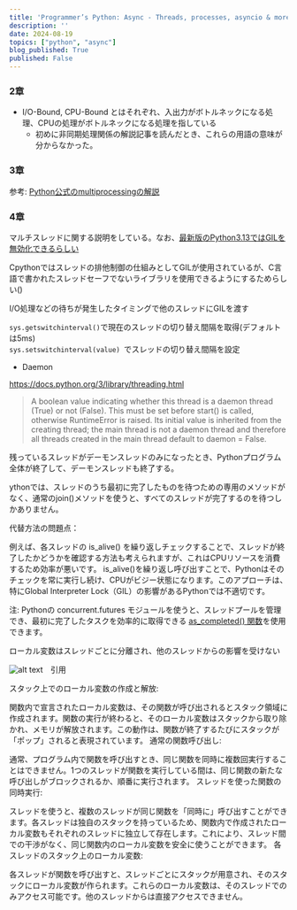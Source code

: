 ```yaml
---
title: 'Programmer’s Python: Async - Threads, processes, asyncio & more: Something Completely Differentの読書メモ'
description: ''
date: 2024-08-19
topics: ["python", "async"]
blog_published: True
published: False
---
```


### 2章

- I/O-Bound, CPU-Bound とはそれぞれ、入出力がボトルネックになる処理、CPUの処理がボトルネックになる処理を指している
  - 初めに非同期処理関係の解説記事を読んだとき、これらの用語の意味が分からなかった。

### 3章

参考: [Python公式のmultiprocessingの解説](https://docs.python.org/ja/3/library/multiprocessing.html)

### 4章
マルチスレッドに関する説明をしている。なお、[最新版のPython3.13ではGILを無効化できるらしい](https://docs.python.org/3/whatsnew/3.13.html#free-threaded-cpython)

Cpythonではスレッドの排他制御の仕組みとしてGILが使用されているが、C言語で書かれたスレッドセーフでないライブラリを使用できるようにするためらしい()

I/O処理などの待ちが発生したタイミングで他のスレッドにGILを渡す


`sys.getswitchinterval()`で現在のスレッドの切り替え間隔を取得(デフォルトは5ms)  
`sys.setswitchinterval(value) `でスレッドの切り替え間隔を設定


- Daemon

https://docs.python.org/3/library/threading.html
> A boolean value indicating whether this thread is a daemon thread (True) or not (False). This must be set before start() is called, otherwise RuntimeError is raised. Its initial value is inherited from the creating thread; the main thread is not a daemon thread and therefore all threads created in the main thread default to daemon = False.

残っているスレッドがデーモンスレッドのみになったとき、Pythonプログラム全体が終了して、デーモンスレッドも終了する。

ythonでは、スレッドのうち最初に完了したものを待つための専用のメソッドがなく、通常のjoin()メソッドを使うと、すべてのスレッドが完了するのを待つしかありません。

代替方法の問題点：

例えば、各スレッドの is_alive() を繰り返しチェックすることで、スレッドが終了したかどうかを確認する方法も考えられますが、これはCPUリソースを消費するため効率が悪いです。
is_alive()を繰り返し呼び出すことで、Pythonはそのチェックを常に実行し続け、CPUがビジー状態になります。このアプローチは、特にGlobal Interpreter Lock（GIL）の影響があるPythonでは不適切です。

注:
Pythonの concurrent.futures モジュールを使うと、スレッドプールを管理でき、最初に完了したタスクを効率的に取得できる [as_completed() 関数](https://docs.python.org/3/library/concurrent.futures.html#concurrent.futures.as_completed)を使用できます。



ローカル変数はスレッドごとに分離され、他のスレッドからの影響を受けない

![alt text](/images/python_async_book.png)　引用

スタック上でのローカル変数の作成と解放:

関数内で宣言されたローカル変数は、その関数が呼び出されるとスタック領域に作成されます。関数の実行が終わると、そのローカル変数はスタックから取り除かれ、メモリが解放されます。この動作は、関数が終了するたびにスタックが「ポップ」されると表現されています。
通常の関数呼び出し:

通常、プログラム内で関数を呼び出すとき、同じ関数を同時に複数回実行することはできません。1つのスレッドが関数を実行している間は、同じ関数の新たな呼び出しがブロックされるか、順番に実行されます。
スレッドを使った関数の同時実行:

スレッドを使うと、複数のスレッドが同じ関数を「同時に」呼び出すことができます。各スレッドは独自のスタックを持っているため、関数内で作成されたローカル変数もそれぞれのスレッドに独立して存在します。これにより、スレッド間での干渉がなく、同じ関数内のローカル変数を安全に使うことができます。
各スレッドのスタック上のローカル変数:

各スレッドが関数を呼び出すと、スレッドごとにスタックが用意され、そのスタックにローカル変数が作られます。これらのローカル変数は、そのスレッドでのみアクセス可能です。他のスレッドからは直接アクセスできません。